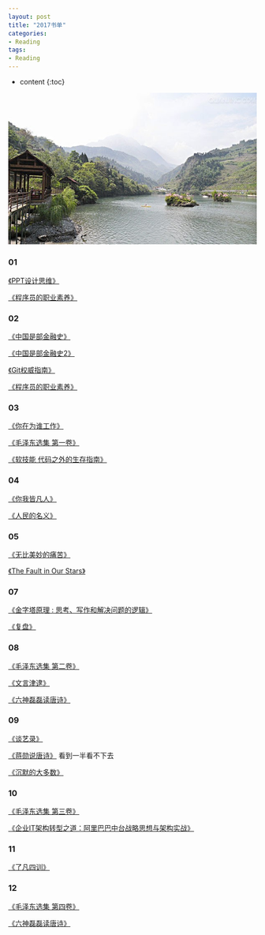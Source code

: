```yaml
---
layout: post
title: "2017书单"
categories: 
- Reading
tags:
- Reading
---
```


* content
{:toc}

![未来](/css/pics/2017-book-list.jpg)

### 01
[《PPT设计思维》](https://book.douban.com/subject/26904512/)

[《程序员的职业素养》](https://book.douban.com/subject/11614538/)

### 02
[《中国是部金融史》](https://book.douban.com/subject/21331443/)

[《中国是部金融史2》](https://book.douban.com/subject/25840005/)

[《Git权威指南》](https://book.douban.com/subject/6526452/)

[《程序员的职业素养》](https://book.douban.com/subject/11614538/)

### 03
[《你在为谁工作》](https://book.douban.com/subject/1201621/)

[《毛泽东选集 第一卷》](https://book.douban.com/subject/1139360/)

[《软技能 代码之外的生存指南》](https://book.douban.com/subject/26835090/)

### 04
[《你我皆凡人》](https://book.douban.com/subject/26383472/)

[《人民的名义》](https://book.douban.com/subject/26952485/)

### 05

[《无比美妙的痛苦》](https://book.douban.com/subject/24871655/)

[《The Fault in Our Stars》](https://book.douban.com/subject/6897140/)

### 07

[《金字塔原理 : 思考、写作和解决问题的逻辑》](https://book.douban.com/subject/1020644/)

[《复盘》](https://book.douban.com/subject/25702395/)

### 08

[《毛泽东选集 第二卷》](https://book.douban.com/subject/1125026/)

[《文言津逮》](https://book.douban.com/subject/1012890/)

[《六神磊磊读唐诗》](https://book.douban.com/subject/27065497/)

### 09
[《谈艺录》](https://book.douban.com/subject/2988970/)

[《蒋勋说唐诗》](https://book.douban.com/subject/10354427/) 看到一半看不下去

[《沉默的大多数》](https://book.douban.com/subject/1054685/)

### 10

[《毛泽东选集 第三卷》](https://book.douban.com/subject/1077621/)

[《企业IT架构转型之道：阿里巴巴中台战略思想与架构实战》](https://book.douban.com/subject/27039508/)

### 11

[《了凡四训》](https://book.douban.com/subject/2083981/)

### 12

[《毛泽东选集 第四卷》](https://book.douban.com/subject/1139359/)

[《六神磊磊读唐诗》](https://book.douban.com/subject/27065497/)
